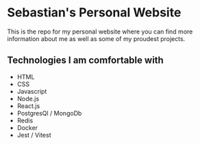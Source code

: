 # Sebastian's Personal Website

This is the repo for my personal website where you can find more information
about me as well as some of my proudest projects.

## Technologies I am comfortable with
- HTML
- CSS
- Javascript
- Node.js
- React.js
- PostgresQl / MongoDb
- Redis 
- Docker
- Jest / Vitest
